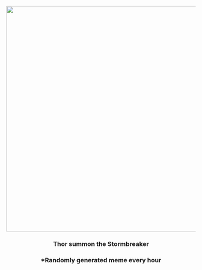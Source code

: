 <p align="center">
        <img src="https://i.redd.it/520mqmi5a5s91.gif" width="600" height="600">
        </p>
        <h3 align="center">Thor summon the Stormbreaker</h3>
        <h3 align="center">*Randomly generated meme every hour</h3>
    